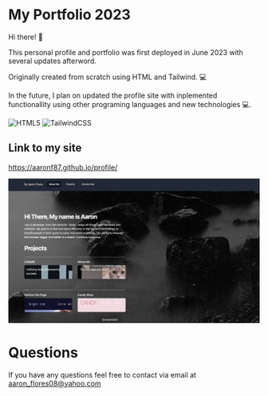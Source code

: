 # My Portfolio 2023

Hi there! 👋


This personal profile and portfolio was first deployed in June 2023 with several updates afterword.

Originally created from scratch using HTML and Tailwind. 💻


In the future, I plan on updated the profile site with inplemented functionallity using other programing languages and new technologies 💻.

![HTML5](https://img.shields.io/badge/html5-%23E34F26.svg?style=for-the-badge&logo=html5&logoColor=white)  ![TailwindCSS](https://img.shields.io/badge/tailwindcss-%2338B2AC.svg?style=for-the-badge&logo=tailwind-css&logoColor=white)

## Link to my site

https://aaronf87.github.io/profile/


![alt text](images/site.png)


# Questions

If you have any questions feel free to contact via email at aaron_flores08@yahoo.com